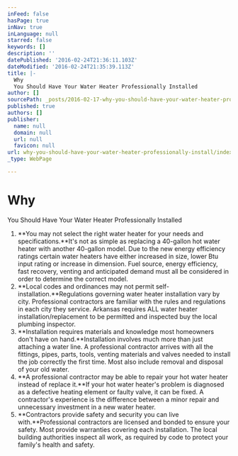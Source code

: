 ```yaml
---
inFeed: false
hasPage: true
inNav: true
inLanguage: null
starred: false
keywords: []
description: ''
datePublished: '2016-02-24T21:36:11.103Z'
dateModified: '2016-02-24T21:35:39.113Z'
title: |-
  Why
  You Should Have Your Water Heater Professionally Installed
author: []
sourcePath: _posts/2016-02-17-why-you-should-have-your-water-heater-professionally-install.md
published: true
authors: []
publisher:
  name: null
  domain: null
  url: null
  favicon: null
url: why-you-should-have-your-water-heater-professionally-install/index.html
_type: WebPage

---
```

# Why
You Should Have Your Water Heater Professionally Installed

1. **You
may not select the right water heater for your needs and
specifications.**It's
not as simple as replacing a 40-gallon hot water heater with another 40-gallon model. Due to the new energy efficiency ratings certain water heaters have either increased in size, lower Btu input rating or increase in dimension. Fuel source, energy efficiency, fast recovery, venting and
anticipated demand must all be considered in order to determine the
correct model.
2. **Local
codes and ordinances may not permit self-installation.**Regulations
governing water heater installation vary by city. Professional
contractors are familiar with the rules and regulations in each city
they service. Arkansas requires ALL water heater installation/replacement to be permitted and inspected buy the local plumbing inspector.
3. **Installation
requires materials and knowledge most homeowners don't have on
hand.**Installation
involves much more than just attaching a water line. A professional
contractor arrives with all the fittings, pipes, parts, tools,
venting materials and valves needed to install the job correctly the
first time. Most also include removal and disposal of your old
water.
4. **A
professional contractor may be able to repair your hot water heater
instead of replace it.**If
your hot water heater's problem is diagnosed as a defective heating
element or faulty valve, it can be fixed. A contractor's experience
is the difference between a minor repair and unnecessary investment
in a new water heater.
5. **Contractors
provide safety and security you can live with.**Professional
contractors are licensed and bonded to ensure your safety. Most
provide warranties covering each installation. The local building
authorities inspect all work, as required by code to protect your
family's health and safety.